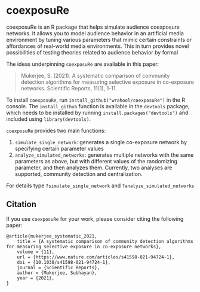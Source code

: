 # coexposuRe
coexposuRe is an R package that helps simulate audience coexposure networks. It allows you to model audience behavior in an artificial media environment by tuning various parameters that mimic certain constraints or affordances of real-world media environments. This in turn provides novel possibilities of testing theories related to audience behavior by formal

The ideas underpinning `coexposuRe` are available in this paper:

> Mukerjee, S. (2021). A systematic comparison of community detection algorithms for measuring selective exposure in co-exposure networks. Scientific Reports, 11(1), 1-11.

To install `coexposuRe`, run `install_github("wrahool/coexposuRe")` in the R console.
The `install_github` function is available in the `devtools` package, which needs to be installed by running `install.packages("devtools")` and included using `library(devtools)`.

`coexposuRe` provides two main functions:

1. `simulate_single_network`: generates a single co-exposure network by specifying certain parameter values
2. `analyze_simulated_networks`: generates multiple networks with the same parameters as above, but with different values of the randomizing parameter, and then analyzes them. Currently, two analyses are supported, community detection and centralization.

For details type `?simulate_single_network` and `?analyze_simulated_networks`

## Citation

If you use `coexposuRe` for your work, please consider citing the following paper:

```
@article{mukerjee_systematic_2021,
	title = {A systematic comparison of community detection algorithms for measuring selective exposure in co-exposure networks},
	volume = {11},
	url = {https://www.nature.com/articles/s41598-021-94724-1},
	doi = {10.1038/s41598-021-94724-1},
	journal = {Scientific Reports},
	author = {Mukerjee, Subhayan},
	year = {2021},
}
```
